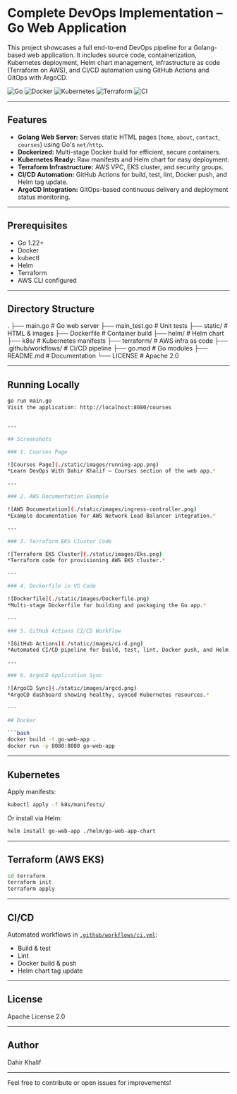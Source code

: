 # Complete DevOps Implementation – Go Web Application

This project showcases a full end-to-end DevOps pipeline for a Golang-based web application. It includes source code, containerization, Kubernetes deployment, Helm chart management, infrastructure as code (Terraform on AWS), and CI/CD automation using GitHub Actions and GitOps with ArgoCD.

![Go](https://img.shields.io/badge/Go-1.22-blue)
![Docker](https://img.shields.io/badge/Docker-Containerized-informational)
![Kubernetes](https://img.shields.io/badge/K8s-Production--Ready-blueviolet)
![Terraform](https://img.shields.io/badge/Terraform-AWS--EKS-5932a8)
![CI](https://github.com/daraye-tech/Complete-DevOps-Implementation/actions/workflows/ci.yml/badge.svg)

---

## Features

- **Golang Web Server:** Serves static HTML pages (`home`, `about`, `contact`, `courses`) using Go's `net/http`.
- **Dockerized:** Multi-stage Docker build for efficient, secure containers.
- **Kubernetes Ready:** Raw manifests and Helm chart for easy deployment.
- **Terraform Infrastructure:** AWS VPC, EKS cluster, and security groups.
- **CI/CD Automation:** GitHub Actions for build, test, lint, Docker push, and Helm tag update.
- **ArgoCD Integration:** GitOps-based continuous delivery and deployment status monitoring.

---

## Prerequisites

- Go 1.22+
- Docker
- kubectl
- Helm
- Terraform
- AWS CLI configured

---

## Directory Structure

.
├── main.go # Go web server
├── main_test.go # Unit tests
├── static/ # HTML & images
├── Dockerfile # Container build
├── helm/ # Helm chart
├── k8s/ # Kubernetes manifests
├── terraform/ # AWS infra as code
├── .github/workflows/ # CI/CD pipeline
├── go.mod # Go modules
├── README.md # Documentation
└── LICENSE # Apache 2.0

---

## Running Locally

```bash
go run main.go
Visit the application: http://localhost:8080/courses


---

## Screenshots

### 1. Courses Page

![Courses Page](./static/images/running-app.png)
*Learn DevOps With Dahir Khalif – Courses section of the web app.*

---

### 2. AWS Documentation Example

![AWS Documentation](./static/images/ingress-controller.png)
*Example documentation for AWS Network Load Balancer integration.*

---

### 3. Terraform EKS Cluster Code

![Terraform EKS Cluster](./static/images/Eks.png)
*Terraform code for provisioning AWS EKS cluster.*

---

### 4. Dockerfile in VS Code

![Dockerfile](./static/images/Dockerfile.png)
*Multi-stage Dockerfile for building and packaging the Go app.*

---

### 5. GitHub Actions CI/CD Workflow

![GitHub Actions](./static/images/ci-d.png)
*Automated CI/CD pipeline for build, test, lint, Docker push, and Helm update.*

---

### 6. ArgoCD Application Sync

![ArgoCD Sync](./static/images/argcd.png)
*ArgoCD dashboard showing healthy, synced Kubernetes resources.*

---

## Docker

```bash
docker build -t go-web-app .
docker run -p 8080:8080 go-web-app
```

---

## Kubernetes

Apply manifests:
```bash
kubectl apply -f k8s/manifests/
```

Or install via Helm:
```bash
helm install go-web-app ./helm/go-web-app-chart
```

---

## Terraform (AWS EKS)

```bash
cd terraform
terraform init
terraform apply
```

---

## CI/CD

Automated workflows in [`.github/workflows/ci.yml`](.github/workflows/ci.yml):

- Build & test
- Lint
- Docker build & push
- Helm chart tag update

---

## License

Apache License 2.0

---

## Author

Dahir Khalif

---

Feel free to contribute or open issues for improvements!


